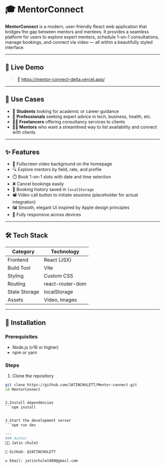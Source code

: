 # 🎓 MentorConnect

**MentorConnect** is a modern, user-friendly React web application that bridges the gap between mentors and mentees. It provides a seamless platform for users to explore expert mentors, schedule 1-on-1 consultations, manage bookings, and connect via video — all within a beautifully styled interface.

---

## 🚀 Live Demo

> 🔗 https://mentor-connect-delta.vercel.app/

---

## 📌 Use Cases

- 📘 **Students** looking for academic or career guidance
- 💼 **Professionals** seeking expert advice in tech, business, health, etc.
- 👩‍💻 **Freelancers** offering consultancy services to clients
- 🧑‍🏫 **Mentors** who want a streamlined way to list availability and connect with clients

---

## ✨ Features

- 🎥 Fullscreen video background on the homepage
- 🔍 Explore mentors by field, rate, and profile
- ⏱️ Book 1-on-1 slots with date and time selection
- ❌ Cancel bookings easily
- 💾 Booking history saved in `localStorage`
- 📽️ Video call button to initiate sessions (placeholder for actual integration)
- 🖼️ Smooth, elegant UI inspired by Apple design principles
- 📱 Fully responsive across devices

---

## 🛠️ Tech Stack

| Category       | Technology         |
|----------------|--------------------|
| Frontend       | React (JSX)        |
| Build Tool     | Vite               |
| Styling        | Custom CSS         |
| Routing        | react-router-dom   |
| State Storage  | localStorage       |
| Assets         | Video, Images      |

---




## 🧩 Installation

### Prerequisites

- Node.js (v16 or higher)
- npm or yarn

### Steps

1. Clone the repository

```bash
git clone https://github.com/JATINCHULETT/Mentor-connect.git
cd MentorConnect


2.Install dependencies
```npm install


3.Start the development server
```npm run dev

---
### Author
👨‍💻 Jatin chulet

💼 GitHub: @JATINCHULETT

✉️ Email: jatinchulet680@gmail.com

